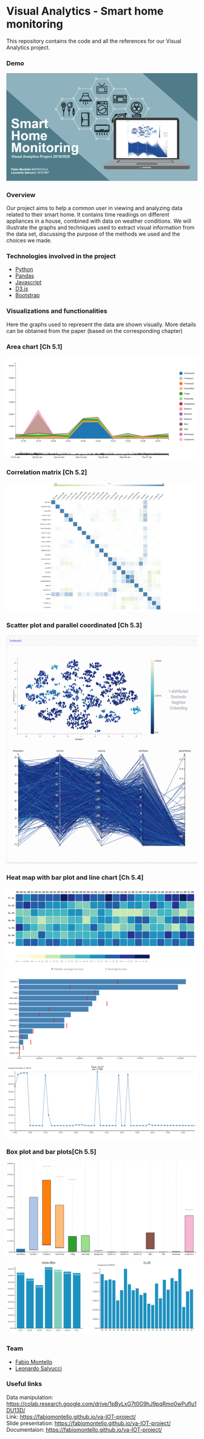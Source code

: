 # Visual Analytics - Smart home monitoring
This repository contains the code and all the references for our Visual Analytics project.

### Demo
[![Watch the video](image.PNG)](https://youtu.be/q9FZSaIXjq8)

### Overview
Our project aims to help a common user in viewing and analyzing data related to their smart home. It contains time readings on different appliances in a house, combined with data on weather conditions. We will illustrate the graphs and techniques used to extract visual information from the data set, discussing the purpose of the methods we used and the choices we made.

### Technologies involved in the project
* [Python](https://www.st.com/en/evaluation-tools/b-l072z-lrwan1.html) 
* [Pandas](https://pandas.pydata.org/) 
* [Javascript](https://www.w3schools.com/js/) 
* [D3.js](https://d3js.org/) 
* [Bootstrap](https://getbootstrap.com/) 

### Visualizations and functionalities
Here the graphs used to represent the data are shown visually. More details can be obtained from the paper (based on the corresponding chapter)

### Area chart [Ch 5.1]

<img src="img/1.PNG" data-canonical-src="img/1.PNG"/>

### Correlation matrix [Ch 5.2]

<img src="img/7.jpeg" data-canonical-src="img/7.jpeg"/>

### Scatter plot and parallel coordinated [Ch 5.3]

<img src="img/8.gif" data-canonical-src="img/8.gif"  height="600"/>

### Heat map with bar plot and line chart [Ch 5.4]

<img src="img/2.PNG" data-canonical-src="img/2.PNG"/>
<img src="img/3.PNG" data-canonical-src="img/3.PNG"/>
<img src="img/4.PNG" data-canonical-src="img/4.PNG"/>

### Box plot and bar plots[Ch 5.5]

<img src="img/5.PNG" data-canonical-src="img/5.PNG"/>
<img src="img/9.PNG" data-canonical-src="img/9.PNG"/>

### Team
* [Fabio Montello](https://www.linkedin.com/in/fabiomontello/) 
* [Leonardo Salvucci](https://www.linkedin.com/in/leonardo-salvucci/)  

### Useful links
Data manipulation: https://colab.research.google.com/drive/1pByLxG7t0G9hJ9pqRmo0wPuflu1DU13D/ <br/>
Link: https://fabiomontello.github.io/va-IOT-project/ <br/>
Slide presentation: https://fabiomontello.github.io/va-IOT-project/ <br/>
Documentaion: https://fabiomontello.github.io/va-IOT-project/
